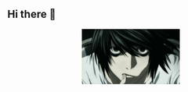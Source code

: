 ## Hi there 👋
<div id="header" align="center">
  <img src="https://github.com/Tuakyas223/Tuakyas223/blob/main/l.gif?raw=true" width="200"/>
</div>
<!--
**Tuakyas223/Tuakyas223** is a ✨ _special_ ✨ repository because its `README.md` (this file) appears on your GitHub profile.

Here are some ideas to get you started:

- 🔭 I’m currently working on ...
- 🌱 I’m currently learning ...
- 👯 I’m looking to collaborate on ...
- 🤔 I’m looking for help with ...
- 💬 Ask me about ...
- 📫 How to reach me: ...
- 😄 Pronouns: ...
- ⚡ Fun fact: ...
-->
